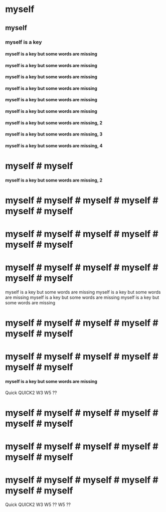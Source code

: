 # myself
## myself
### myself is a key
#### myself is a key but some words are missing
#### myself is a key but some words are missing
#### myself is a key but some words are missing
#### myself is a key but some words are missing
#### myself is a key but some words are missing 
#### myself is a key but some words are missing

#### myself is a key but some words are missing, 2
#### myself is a key but some words are missing, 3
#### myself is a key but some words are missing, 4
# myself # myself 
#### myself is a key but some words are missing, 2

# myself # myself # myself # myself # myself # myself 
# myself # myself # myself # myself # myself # myself 
# myself # myself # myself # myself # myself # myself 

myself is a key but some words are missing myself is a key but some words are missing
myself is a key but some words are missing myself is a key but some words are missing 
# myself # myself # myself # myself # myself # myself 
# myself # myself # myself # myself # myself # myself
#### myself is a key but some words are missing
Quick
QUICK2
W3
W5 ?? 
# myself # myself # myself # myself # myself # myself 
# myself # myself # myself # myself # myself # myself 
# myself # myself # myself # myself # myself # myself 
Quick
QUICK2
W3
W5 ??  W5 ??  
